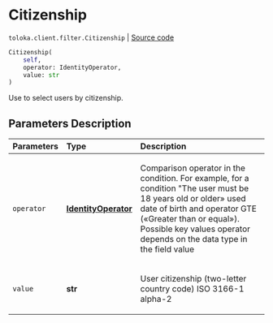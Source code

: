 # Citizenship
`toloka.client.filter.Citizenship` | [Source code](https://github.com/Toloka/toloka-kit/blob/v0.1.25/src/client/filter.py#L256)

```python
Citizenship(
    self,
    operator: IdentityOperator,
    value: str
)
```

Use to select users by citizenship.

## Parameters Description

| Parameters | Type | Description |
| :----------| :----| :-----------|
`operator`|**[IdentityOperator](toloka.client.primitives.operators.IdentityOperator.md)**|<p>Comparison operator in the condition. For example, for a condition &quot;The user must be 18 years old or older» used date of birth and operator GTE («Greater than or equal»). Possible key values operator depends on the data type in the field value</p>
`value`|**str**|<p>User citizenship (two-letter country code) ISO 3166-1 alpha-2</p>
